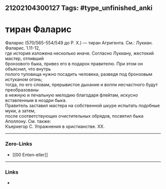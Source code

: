 21202104300127
Tags: #type_unfinished_anki 
---
# тиран Фаларис

Фаларис (570/565-554/549 до Р. X.) — тиран Агригента. См.: Лукиан. Фаларис. 1.11-12, <br>где история изложена несколько иначе. Согласно Лукиану, жестокий мастер, отливший <br>бронзового быка, привез его в подарок правителю. При этом он объяснил, что внутрь <br>полого туловища нужно посадить человека, разведя под бронзовым истуканом огонь; <br>тогда, по его словам, прерывистое дыхание и вопли несчастного будут преобразованы <br>в нежную и печальную мелодию благодаря флейтам, искусно вставленным в ноздри быка. <br>Правитель заставил мастера на собственной шкуре испытать подобные муки, а затем, <br>после соответствующих очистительных обрядов, посвятил быка Аполлону. См. также: <br>Къеркегор С. Упражнения в христианстве. XX. 

---
### Zero-Links
- [[00 Enten-eller]]
---
### Links
-